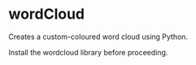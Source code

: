 # wordCloud

Creates a custom-coloured word cloud using Python.

Install the wordcloud library before proceeding.

